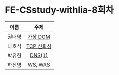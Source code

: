 # FE-CSstudy-withlia-8회차

|  이름  |                                                                                 주제                                                                                  |
| :----: | :-------------------------------------------------------------------------------------------------------------------------------------------------------------------: |
| 권내영 |       [가상 DOM](https://github.com/prgrms-web-devcourse/FE-CSstudy-withlia/blob/main/8%ED%9A%8C%EC%B0%A8/%EA%B6%8C%EB%82%B4%EC%98%81-%EA%B0%80%EC%83%81DOM.md)       |
| 나호석 | [TCP 신뢰성](https://github.com/prgrms-web-devcourse/FE-CSstudy-withlia/blob/main/8%ED%9A%8C%EC%B0%A8/%EB%82%98%ED%98%B8%EC%84%9D-TCP-%EC%8B%A0%EB%A2%B0%EC%84%B1.md) |
| 박유현 |              [DNS(1)](<https://github.com/prgrms-web-devcourse/FE-CSstudy-withlia/blob/main/8%ED%9A%8C%EC%B0%A8/%EB%B0%95%EC%9C%A0%ED%98%84-DNS(1).md>)               |
| 하신영 |              [WS, WAS](https://github.com/prgrms-web-devcourse/FE-CSstudy-withlia/blob/main/8%ED%9A%8C%EC%B0%A8/%ED%95%98%EC%8B%A0%EC%98%81-WS%2CWAS.md)              |
